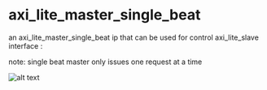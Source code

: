 # axi_lite_master_single_beat
an axi_lite_master_single_beat ip that can be used for control axi_lite_slave interface : 

note:
single beat master only issues one request at a time




![alt text](https://zipcpu.com/img/wbm2axisp/single-master-reads.svg)
